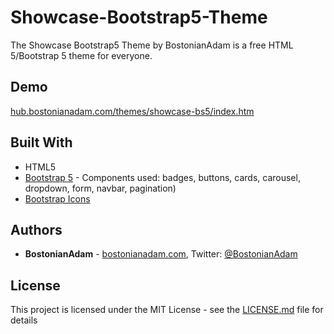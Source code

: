 # Showcase-Bootstrap5-Theme
The Showcase Bootstrap5 Theme by BostonianAdam is a free HTML 5/Bootstrap 5 theme for everyone.

## Demo
[hub.bostonianadam.com/themes/showcase-bs5/index.htm](https://hub.bostonianadam.com/themes/showcase-bs5/index.htm)

## Built With
* HTML5
* [Bootstrap 5](https://getbootstrap.com/) - Components used: badges, buttons, cards, carousel, dropdown, form, navbar, pagination)
* [Bootstrap Icons](https://icons.getbootstrap.com/)

## Authors
* **BostonianAdam** - [bostonianadam.com](https://bostonianadam.com/), Twitter: [@BostonianAdam](https://twitter.com/BostonianAdam)

## License
This project is licensed under the MIT License - see the [LICENSE.md](LICENSE.md) file for details

